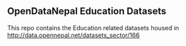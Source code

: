 ## OpenDataNepal Education Datasets
This repo contains the Education related datasets housed in http://data.opennepal.net/datasets_sector/166